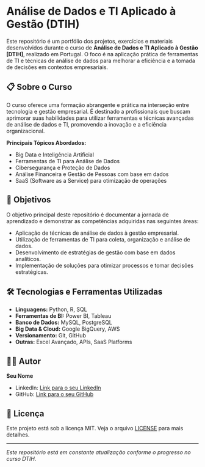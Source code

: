 # Análise de Dados e TI Aplicado à Gestão (DTIH)

Este repositório é um portfólio dos projetos, exercícios e materiais desenvolvidos durante o curso de **Análise de Dados e TI Aplicado à Gestão [DTIH]**, realizado em Portugal. O foco é na aplicação prática de ferramentas de TI e técnicas de análise de dados para melhorar a eficiência e a tomada de decisões em contextos empresariais.

## 📋 Sobre o Curso

O curso oferece uma formação abrangente e prática na interseção entre tecnologia e gestão empresarial. É destinado a profissionais que buscam aprimorar suas habilidades para utilizar ferramentas e técnicas avançadas de análise de dados e TI, promovendo a inovação e a eficiência organizacional.

**Principais Tópicos Abordados:**
- Big Data e Inteligência Artificial
- Ferramentas de TI para Análise de Dados
- Cibersegurança e Proteção de Dados
- Análise Financeira e Gestão de Pessoas com base em dados
- SaaS (Software as a Service) para otimização de operações

## 🎯 Objetivos

O objetivo principal deste repositório é documentar a jornada de aprendizado e demonstrar as competências adquiridas nas seguintes áreas:
- Aplicação de técnicas de análise de dados à gestão empresarial.
- Utilização de ferramentas de TI para coleta, organização e análise de dados.
- Desenvolvimento de estratégias de gestão com base em dados analíticos.
- Implementação de soluções para otimizar processos e tomar decisões estratégicas.

## 🛠️ Tecnologias e Ferramentas Utilizadas

- **Linguagens:** Python, R, SQL
- **Ferramentas de BI:** Power BI, Tableau
- **Banco de Dados:** MySQL, PostgreSQL
- **Big Data & Cloud:** Google BigQuery, AWS
- **Versionamento:** Git, GitHub
- **Outras:** Excel Avançado, APIs, SaaS Platforms

## 👨‍💻 Autor

**Seu Nome**  
- LinkedIn: [Link para o seu LinkedIn](https://www.linkedin.com/in/germanorodriguessilva/)  
- GitHub: [Link para o seu GitHub](https://github.com/Germano-Silva)  

## 📄 Licença

Este projeto está sob a licença MIT. Veja o arquivo [LICENSE](https://github.com/Germano-Silva/DTIH-Data-Analytics-for-Management/blob/main/LICENSE) para mais detalhes.

---

*Este repositório está em constante atualização conforme o progresso no curso DTIH.*
